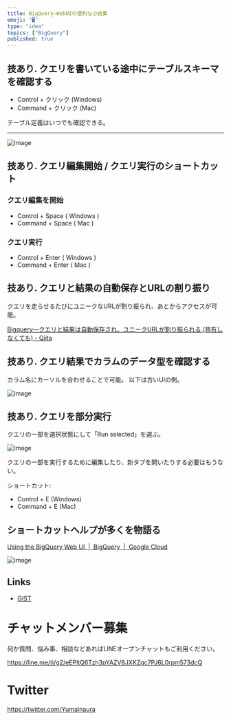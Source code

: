 ```yaml
---
title: BigQuery—WebUIの便利な小技集
emoji: "🖥"
type: "idea"
topics: ["BigQuery"]
published: true
---
```



## 技あり. クエリを書いている途中にテーブルスキーマを確認する

- Control + クリック (Windows)
- Command + クリック (Mac)

テーブル定義はいつでも確認できる。

---

![image](https://user-images.githubusercontent.com/13635059/44429070-3faf4880-a5d1-11e8-8bf4-7bc4d18e900e.png)

## 技あり. クエリ編集開始 / クエリ実行のショートカット

### クエリ編集を開始

- Control + Space ( Windows )
- Command + Space ( Mac )

### クエリ実行

- Control + Enter ( Windows )
- Command + Enter ( Mac )


## 技あり. クエリと結果の自動保存とURLの割り振り

クエリを走らせるたびにユニークなURLが割り振られ、あとからアクセスが可能。

[Bigquery—クエリと結果は自動保存され、ユニークURLが割り振られる (共有しなくても) - Qiita](https://qiita.com/YumaInaura/items/56c5b5297aeb98cb0056)

## 技あり. クエリ結果でカラムのデータ型を確認する

カラム名にカーソルを合わせることで可能。
以下は古いUIの例。

![image](https://user-images.githubusercontent.com/13635059/44427499-b4cc4f00-a5cc-11e8-9ffd-09c73569ffc0.png)

## 技あり. クエリを部分実行

クエリの一部を選択状態にして「Run selected」を選ぶ。

![image](https://user-images.githubusercontent.com/13635059/44428167-894a6400-a5ce-11e8-9807-9f9639c0c8de.png)

クエリの一部を実行するために編集したり、新タブを開いたりする必要はもうない。

ショートカット:

- Control + E (Windows)
- Command + E (Mac)

## ショートカットヘルプが多くを物語る

[Using the BigQuery Web UI  |  BigQuery  |  Google Cloud](https://cloud.google.com/bigquery/docs/bigquery-web-ui#keyboard_shortcuts)

![image](https://user-images.githubusercontent.com/13635059/44427920-da0d8d00-a5cd-11e8-829e-34a7ec8dc7e9.png)

## Links

- [GIST](https://gist.github.com/YumaInaura/eac451fef9221316c8c484ddd93733d3)









<!-- Update From Qiita API -->

# チャットメンバー募集


何か質問、悩み事、相談などあればLINEオープンチャットもご利用ください。

https://line.me/ti/g2/eEPltQ6Tzh3pYAZV8JXKZqc7PJ6L0rpm573dcQ





# Twitter


https://twitter.com/YumaInaura


<!-- Update From Qiita API -->


